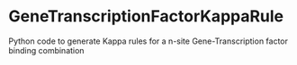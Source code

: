# GeneTranscriptionFactorKappaRule
Python code to generate Kappa rules for a n-site Gene-Transcription factor binding combination
